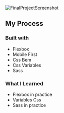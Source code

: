 ![FinalProjectScreenshot](https://user-images.githubusercontent.com/88214247/156374622-24fca32a-1795-42cd-89eb-9340544eeedb.jpeg)

## My Process

### Built with

- Flexbox
- Mobile First
- Css Bem
- Css Variables
- Sass

### What I Learned

- Flexbox in practice
- Variables Css
- Sass in practice

